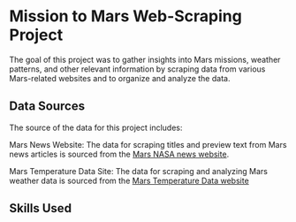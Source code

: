 # Mission to Mars Web-Scraping Project

The goal of this project was to gather insights into Mars missions, weather patterns, and other relevant information by scraping data from various Mars-related websites and to organize and analyze the data.

## Data Sources
The source of the data for this project includes:

Mars News Website: The data for scraping titles and preview text from Mars news articles is sourced from the <a href="https://mars.nasa.gov/news/">Mars NASA news website</a>.

Mars Temperature Data Site: The data for scraping and analyzing Mars weather data is sourced from the <a href="https://data-class-mars-challenge.s3.amazonaws.com/Mars/index.html">Mars Temperature Data website</a>

## Skills Used 



